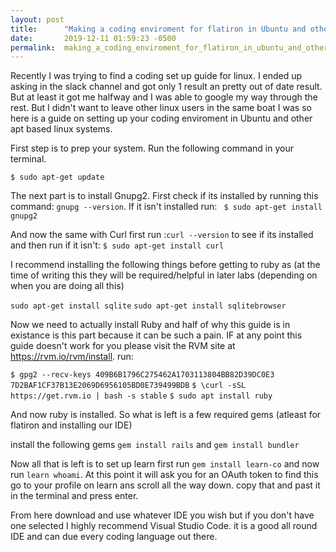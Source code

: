 ```yaml
---
layout: post
title:      "Making a coding enviroment for flatiron in Ubuntu and other apt based linux"
date:       2019-12-11 01:59:23 -0500
permalink:  making_a_coding_enviroment_for_flatiron_in_ubuntu_and_other_apt_based_linux
---
```



Recently I was trying to find a coding set up guide for linux. I ended up asking in the slack channel and got only 1 result an pretty out of date result. But at least it got me halfway and I was able to google my way through the rest.  But I didn't want to leave other linux users in the same boat I was so here is a guide on setting up your coding enviroment in Ubuntu and other apt based linux systems.

First step is to prep your system.  Run the following command in your terminal.

` $ sudo apt-get update `

The next part is to install Gnupg2.  First check if its installed by running this command: `gnupg --version`.  If it isn't installed run:
` $ sudo apt-get install gnupg2`

And now the same with Curl first run :`curl --version` to see if its installed and then run if it isn't: 
`$ sudo apt-get install curl`

I recommend installing the following things before getting to ruby as (at the time of writing this they will be required/helpful in later labs (depending on when you are doing all this) 

`sudo apt-get install sqlite`
`sudo apt-get install sqlitebrowser`

Now we need to actually install Ruby and half of why this guide is in existance is this part because it can be such a pain.  IF at any point this guide doesn't work for you please visit the RVM site at https://rvm.io/rvm/install.  run:

`$ gpg2 --recv-keys 409B6B1796C275462A1703113804BB82D39DC0E3 7D2BAF1CF37B13E2069D6956105BD0E739499BDB`
`$ \curl -sSL https://get.rvm.io | bash -s stable` 
`$ sudo apt install ruby`

And now ruby is installed.  So what is left is a few required gems (atleast for flatiron and installing our IDE)

install the following gems
`gem install rails` and `gem install bundler`

Now all that is left is to set up learn first run `gem install learn-co` and now run `learn whoami`.  At this point it will ask you for an OAuth token to find this go to your profile on learn ans scroll all the way down.  copy that and past it in the terminal and press enter.

From here download and use whatever IDE you wish but if you don't have one selected I highly recommend Visual Studio Code.  it is a good all round IDE and can due every coding language out there. 

